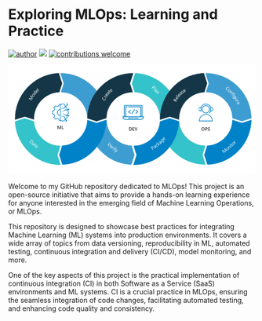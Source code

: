 # Exploring MLOps: Learning and Practice

[![author](https://img.shields.io/badge/author-jplavorr-black.svg)](https://www.linkedin.com/in/joão-pedro-lavor-65162312b/) [![](https://img.shields.io/badge/python-3.7+-blue.svg)](https://www.python.org/downloads/release/python-365/)  [![contributions welcome](https://img.shields.io/badge/contributions-welcome-brightgreen.svg?style=flat)](https://github.com/jplavorr)


<p align="center">
  <img src= "images/MLOps-Neal-Analytics.png" >
</p>


Welcome to my GitHub repository dedicated to MLOps! This project is an open-source initiative that aims to provide a hands-on learning experience for anyone interested in the emerging field of Machine Learning Operations, or MLOps.

This repository is designed to showcase best practices for integrating Machine Learning (ML) systems into production environments. It covers a wide array of topics from data versioning, reproducibility in ML, automated testing, continuous integration and delivery (CI/CD), model monitoring, and more.

One of the key aspects of this project is the practical implementation of continuous integration (CI) in both Software as a Service (SaaS) environments and ML systems. CI is a crucial practice in MLOps, ensuring the seamless integration of code changes, facilitating automated testing, and enhancing code quality and consistency.




